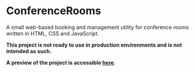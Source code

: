 # ConferenceRooms
A small web-based booking and management utility for conference rooms written in HTML, CSS and JavaScript.

**This project is not ready to use in production environments and is not intended as such.**

**A preview of the project is accessible [here](https://theskyler-dev.github.io/ConferenceRooms/).**

